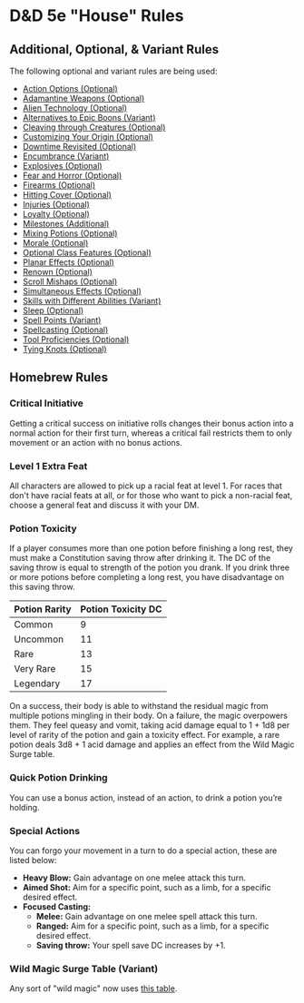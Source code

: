 # D&D 5e "House" Rules

## Additional, Optional, & Variant Rules

The following optional and variant rules are being used:

- [Action Options (Optional)](https://www.dndbeyond.com/sources/dmg/dungeon-masters-workshop#ActionOptions)
- [Adamantine Weapons (Optional)](https://www.dndbeyond.com/sources/xgte/dungeon-masters-tools#AdamantineWeapons)
- [Alien Technology (Optional)](https://www.dndbeyond.com/sources/dmg/dungeon-masters-workshop#AlienTechnology)
- [Alternatives to Epic Boons (Variant)](https://www.dndbeyond.com/sources/dmg/other-rewards#_idContainer056)
- [Cleaving through Creatures (Optional)](https://www.dndbeyond.com/sources/dmg/dungeon-masters-workshop#CleavingthroughCreatures)
- [Customizing Your Origin (Optional)](https://www.dndbeyond.com/sources/tcoe/character-options#CustomizingYourOrigin)
- [Downtime Revisited (Optional)](https://www.dndbeyond.com/sources/xgte/downtime-revisited)
- [Encumbrance (Variant)](https://www.dndbeyond.com/sources/phb/using-ability-scores#VariantEncumbrance)
- [Explosives (Optional)](https://www.dndbeyond.com/sources/dmg/dungeon-masters-workshop#Explosives)
- [Fear and Horror (Optional)](https://www.dndbeyond.com/sources/dmg/dungeon-masters-workshop#FearandHorror)
- [Firearms (Optional)](https://www.dndbeyond.com/sources/dmg/dungeon-masters-workshop#Firearms)
- [Hitting Cover (Optional)](https://www.dndbeyond.com/sources/dmg/dungeon-masters-workshop#HittingCover)
- [Injuries (Optional)](https://www.dndbeyond.com/sources/dmg/dungeon-masters-workshop#Injuries)
- [Loyalty (Optional)](https://www.dndbeyond.com/sources/dmg/creating-nonplayer-characters#OptionalRuleLoyalty)
- [Milestones (Additional)](https://www.dndbeyond.com/sources/dmg/running-the-game#Milestones)
- [Mixing Potions (Optional)](https://www.dndbeyond.com/sources/dmg/treasure#_idContainer012)
- [Morale (Optional)](https://www.dndbeyond.com/sources/dmg/dungeon-masters-workshop#Morale)
- [Optional Class Features (Optional)](https://5e.tools/variantrules.html#optional%20class%20features_tce)
- [Planar Effects (Optional)](https://5e.tools/variantrules.html#planar%20effects_dmg)
- [Renown (Optional)](https://www.dndbeyond.com/sources/dmg/a-world-of-your-own#Renown)
- [Scroll Mishaps (Optional)](https://www.dndbeyond.com/magic-items/spell-scroll#ScrollMishap)
- [Simultaneous Effects (Optional)](https://www.dndbeyond.com/sources/xgte/dungeon-masters-tools#SimultaneousEffects)
- [Skills with Different Abilities (Variant)](https://www.dndbeyond.com/sources/phb/using-ability-scores#VariantSkillswithDifferentAbilities)
- [Sleep (Optional)](https://www.dndbeyond.com/sources/xgte/dungeon-masters-tools#Sleep)
- [Spell Points (Variant)](https://www.dndbeyond.com/sources/dmg/dungeon-masters-workshop#VariantSpellPoints)
- [Spellcasting (Optional)](https://www.dndbeyond.com/sources/xgte/dungeon-masters-tools#Spellcasting)
- [Tool Proficiencies (Optional)](https://www.dndbeyond.com/sources/xgte/dungeon-masters-tools#ToolProficiencies)
- [Tying Knots (Optional)](https://www.dndbeyond.com/sources/xgte/dungeon-masters-tools#TyingKnots)

<!-- need to continue adding from this list: https://5e.tools/variantrules.html#customizing%20your%20origin_tce -->

## Homebrew Rules

### Critical Initiative

Getting a critical success on initiative rolls changes their bonus action into a normal action for their first turn, whereas a critical fail restricts them to only movement or an action with no bonus actions.

### Level 1 Extra Feat

All characters are allowed to pick up a racial feat at level 1. For races that don't have racial feats at all, or for those who want to pick a non-racial feat, choose a general feat and discuss it with your DM.

### Potion Toxicity

If a player consumes more than one potion before finishing a long rest, they must make a Constitution saving throw after drinking it. The DC of the saving throw is equal to strength of the potion you drank. If you drink three or more potions before completing a long rest, you have disadvantage on this saving throw.

| Potion Rarity | Potion Toxicity DC |
| ------------- | ------------------ |
| Common        | 9                  |
| Uncommon      | 11                 |
| Rare          | 13                 |
| Very Rare     | 15                 |
| Legendary     | 17                 |

On a success, their body is able to withstand the residual magic from multiple potions mingling in their body. On a failure, the magic overpowers them. They feel queasy and vomit, taking acid damage equal to 1 + 1d8 per level of rarity of the potion and gain a toxicity effect. For example, a rare potion deals 3d8 + 1 acid damage and applies an effect from the Wild Magic Surge table.

### Quick Potion Drinking

You can use a bonus action, instead of an action, to drink a potion you’re holding.

### Special Actions

You can forgo your movement in a turn to do a special action, these are listed below:

- **Heavy Blow:** Gain advantage on one melee attack this turn.
- **Aimed Shot:** Aim for a specific point, such as a limb, for a specific desired effect.
- **Focused Casting:**
  - **Melee:** Gain advantage on one melee spell attack this turn.
  - **Ranged:** Aim for a specific point, such as a limb, for a specific desired effect.
  - **Saving throw:** Your spell save DC increases by +1.

### Wild Magic Surge Table (Variant)

Any sort of "wild magic" now uses [this table](./wildMagicSurgeTable.md).
